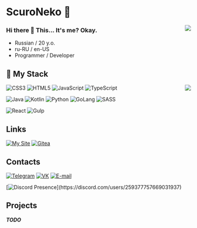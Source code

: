 # ScuroNeko 🔭

<img align="right" src="https://github-readme-stats.vercel.app/api?username=ScuroNeko&show_icons=true&hide_border=true&include_all_commits_disable=false&count_private=true&theme=tokyonight">

### Hi there 👋 This... It's me? Okay.

- Russian / 20 y.o.
- ru-RU / en-US
- Programmer / Developer

## 🌱 My Stack

<img align="right" src="https://github-readme-stats.vercel.app/api/top-langs?username=ScuroNeko&hide_border=true&layout=compact&theme=tokyonight">

![CSS3](https://img.shields.io/badge/-CSS3-222?style=for-the-badge&logo=CSS3&logoColor=1572b6&color=733c8d&labelColor=222)
![HTML5](https://img.shields.io/badge/-HTML5-222?style=for-the-badge&logo=HTML5&logoColor=e34f26&color=733c8d&labelColor=222)
![JavaScript](https://img.shields.io/badge/-JavaScript-222?style=for-the-badge&logo=JavaScript&logoColor=f7df1e&color=733c8d&labelColor=222)
![TypeScript](https://img.shields.io/badge/-TypeScript-222?style=for-the-badge&logo=TypeScript&logoColor=3178C6&color=733c8d&labelColor=222)

![Java](https://img.shields.io/badge/-Java-222?style=for-the-badge&logo=Java&logoColor=fff007396&color=733c8d&labelColor=222)
![Kotlin](https://img.shields.io/badge/-Kotlin-222?style=for-the-badge&logo=kotlin&logoColor=7f52ff&color=733c8d&labelColor=222)
![Python](https://img.shields.io/badge/-Python-222?style=for-the-badge&logo=python&logoColor=3776ab&color=733c8d&labelColor=222)
![GoLang](https://img.shields.io/badge/-GoLang-222?style=for-the-badge&logo=go&logoColor=00ADD8&color=733c8d&labelColor=222)
![SASS](https://img.shields.io/badge/-SASS-222?style=for-the-badge&logo=sass&logoColor=CC6699&color=733c8d&labelColor=222)

![React](https://img.shields.io/badge/-React-222?style=for-the-badge&logo=react&logoColor=61DAFB&color=733c8d&labelColor=222)
![Gulp](https://img.shields.io/badge/-Gulp-222?style=for-the-badge&logo=gulp&logoColor=CF4647&color=733c8d&labelColor=222)

## Links
[![My Site](https://img.shields.io/badge/-Web_site-222?style=for-the-badge&logo=addthis&logoColor=FF6550&color=733c8d&labelColor=222)](https://nix13.dev)
[![Gitea](https://img.shields.io/badge/-Gitea-222?style=for-the-badge&logo=gitea&logoColor=609926&color=733c8d&labelColor=222)](https://git.nix13.dev)

## Contacts
[![Telegram](https://img.shields.io/badge/-Telegram-222?style=for-the-badge&logo=telegram&logoColor=26A5E4&color=733c8d&labelColor=222)](https://t.me/DarkShinigani)
[![VK](https://img.shields.io/badge/-VK-222?style=for-the-badge&logo=vk&logoColor=0077FF&color=733c8d&labelColor=222)](https://vk.com/nikitagorshok)
[![E-mail](https://img.shields.io/badge/-E--mail-222?style=for-the-badge&logo=gmail&logoColor=EA4335&color=733c8d&labelColor=222)](mailto:nix1304@gmail.com)

[![Discord Presence](https://lanyard.cnrad.dev/api/259377757669031937?theme=dark&idleMessage=Probably%20died...)](https://discord.com/users/259377757669031937)

## Projects
***TODO***
